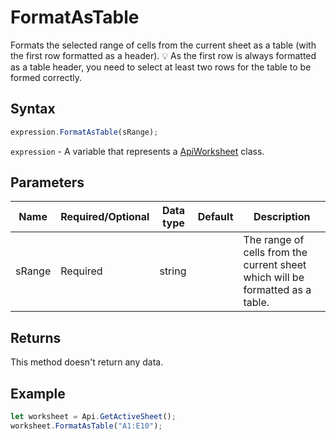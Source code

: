 # FormatAsTable

Formats the selected range of cells from the current sheet as a table (with the first row formatted as a header).
💡 As the first row is always formatted as a table header, you need to select at least two rows for the table to be formed correctly.

## Syntax

```javascript
expression.FormatAsTable(sRange);
```

`expression` - A variable that represents a [ApiWorksheet](../ApiWorksheet.md) class.

## Parameters

| **Name** | **Required/Optional** | **Data type** | **Default** | **Description** |
| ------------- | ------------- | ------------- | ------------- | ------------- |
| sRange | Required | string |  | The range of cells from the current sheet which will be formatted as a table. |

## Returns

This method doesn't return any data.

## Example



```javascript editor-xlsx
let worksheet = Api.GetActiveSheet();
worksheet.FormatAsTable("A1:E10");
```
